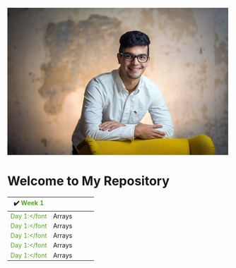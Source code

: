 ![alt text](oscar.jpg)
# Welcome to My Repository



| :heavy_check_mark: <font color=#57a71c>**Week 1**</font> |||||
| ---- |---- |----- |----- |----- |
| <font color=#57a71c>Day 1:</font |Arrays|
| <font color=#57a71c>Day 1:</font |Arrays|
| <font color=#57a71c>Day 1:</font |Arrays|
| <font color=#57a71c>Day 1:</font |Arrays|
| <font color=#57a71c>Day 1:</font |Arrays|





